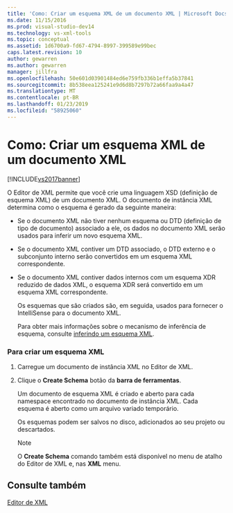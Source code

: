 ```yaml
---
title: 'Como: Criar um esquema XML de um documento XML | Microsoft Docs'
ms.date: 11/15/2016
ms.prod: visual-studio-dev14
ms.technology: vs-xml-tools
ms.topic: conceptual
ms.assetid: 1d6700a9-fd67-4794-8997-399589e99bec
caps.latest.revision: 10
author: gewarren
ms.author: gewarren
manager: jillfra
ms.openlocfilehash: 50e601d03901484ed6e759fb336b1effa5b37841
ms.sourcegitcommit: 8b538eea125241e9d6d8b7297b72a66faa9a4a47
ms.translationtype: MT
ms.contentlocale: pt-BR
ms.lasthandoff: 01/23/2019
ms.locfileid: "58925060"
---
```

# <a name="how-to-create-an-xml-schema-from-an-xml-document"></a>Como: Criar um esquema XML de um documento XML
[!INCLUDE[vs2017banner](../includes/vs2017banner.md)]

  
O Editor de XML permite que você crie uma linguagem XSD (definição de esquema XML) de um documento XML. O documento de instância XML determina como o esquema é gerado da seguinte maneira:  
  
- Se o documento XML não tiver nenhum esquema ou DTD (definição de tipo de documento) associado a ele, os dados no documento XML serão usados para inferir um novo esquema XML.  
  
- Se o documento XML contiver um DTD associado, o DTD externo e o subconjunto interno serão convertidos em um esquema XML correspondente.  
  
- Se o documento XML contiver dados internos com um esquema XDR reduzido de dados XML, o esquema XDR será convertido em um esquema XML correspondente.  
  
  Os esquemas que são criados são, em seguida, usados para fornecer o IntelliSense para o documento XML.  
  
  Para obter mais informações sobre o mecanismo de inferência de esquema, consulte [inferindo um esquema XML](http://msdn.microsoft.com/library/b18e7ffd-3c04-482d-9934-ba2f6a59b2c9).  
  
### <a name="to-create-an-xml-schema"></a>Para criar um esquema XML  
  
1.  Carregue um documento de instância XML no Editor de XML.  
  
2.  Clique o **Create Schema** botão da **barra de ferramentas**.  
  
     Um documento de esquema XML é criado e aberto para cada namespace encontrado no documento de instância XML. Cada esquema é aberto como um arquivo variado temporário.  
  
     Os esquemas podem ser salvos no disco, adicionados ao seu projeto ou descartados.  
  
    > [!NOTE]
    >  O **Create Schema** comando também está disponível no menu de atalho do Editor de XML e, nas **XML** menu.  
  
## <a name="see-also"></a>Consulte também  
 [Editor de XML](../xml-tools/xml-editor.md)
